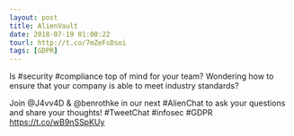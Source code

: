 ```yaml
---
layout: post
title: AlienVault
date: 2018-07-19 01:00:22
tourl: http://t.co/7mZeFsDsoi
tags: [GDPR]
---
```

Is #security #compliance top of mind for your team? Wondering how to ensure that your company is able to meet industry standards?

 Join @J4vv4D &amp; @benrothke in our next #AlienChat to ask your questions and share your thoughts! #TweetChat #infosec #GDPR https://t.co/wB9nSSpKUy